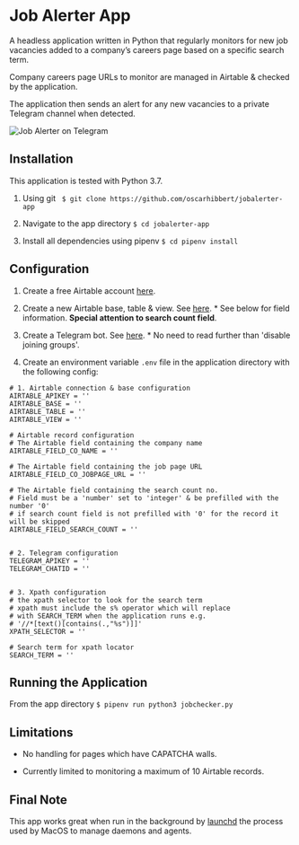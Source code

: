 # Job Alerter App

A headless application written in Python that regularly monitors for new job vacancies added to a company’s careers page based on a specific search term. 

Company careers page URLs to monitor are managed in Airtable & checked by the application.

The application then sends an alert for any new vacancies to a private Telegram channel when detected.

![Job Alerter on Telegram](https://images.squarespace-cdn.com/content/v1/5f68900ab0847f6b53d3b288/1604941542581-WOSM3QQ49L89R8TJZO94/ke17ZwdGBToddI8pDm48kNvT88LknE-K9M4pGNO0Iqd7gQa3H78H3Y0txjaiv_0fDoOvxcdMmMKkDsyUqMSsMWxHk725yiiHCCLfrh8O1z5QPOohDIaIeljMHgDF5CVlOqpeNLcJ80NK65_fV7S1USOFn4xF8vTWDNAUBm5ducQhX-V3oVjSmr829Rco4W2Uo49ZdOtO_QXox0_W7i2zEA/job-alerter-app.jpg?format=750w)

## Installation

This application is tested with Python 3.7.

1. Using git ``` $ git clone https://github.com/oscarhibbert/jobalerter-app```

2. Navigate to the app directory ```$ cd jobalerter-app```

3. Install all dependencies using pipenv ```$ cd pipenv install```


## Configuration

1. Create a free Airtable account [here](https://airtable.com/signup).

2. Create a new Airtable base, table & view. See [here](https://support.airtable.com/hc/en-us/articles/360021518753-Getting-started-starting-with-the-base-ics). * See below for field information. **Special attention to search count field**.

3. Create a Telegram bot. See [here](https://sarafian.github.io/low-code/2020/03/24/create-private-telegram-chatbot.html). * No need to read further than 'disable joining groups'.

4. Create an environment variable ```.env``` file in the application directory with the following config:

```
# 1. Airtable connection & base configuration
AIRTABLE_APIKEY = ''
AIRTABLE_BASE = ''
AIRTABLE_TABLE = ''
AIRTABLE_VIEW = ''

# Airtable record configuration
# The Airtable field containing the company name
AIRTABLE_FIELD_CO_NAME = ''

# The Airtable field containing the job page URL
AIRTABLE_FIELD_CO_JOBPAGE_URL = ''

# The Airtable field containing the search count no.
# Field must be a 'number' set to 'integer' & be prefilled with the number '0'
# if search count field is not prefilled with '0' for the record it will be skipped
AIRTABLE_FIELD_SEARCH_COUNT = ''


# 2. Telegram configuration
TELEGRAM_APIKEY = ''
TELEGRAM_CHATID = ''


# 3. Xpath configuration
# the xpath selector to look for the search term
# xpath must include the s% operator which will replace 
# with SEARCH_TERM when the application runs e.g.
# '//*[text()[contains(.,"%s")]]'
XPATH_SELECTOR = ''

# Search term for xpath locator
SEARCH_TERM = ''
```


## Running the Application

From the app directory ```$ pipenv run python3 jobchecker.py```


## Limitations

* No handling for pages which have CAPATCHA walls.

* Currently limited to monitoring a maximum of 10 Airtable records.


## Final Note

This app works great when run in the background by [launchd](https://www.launchd.info/) the process used by MacOS to manage  daemons and agents.

